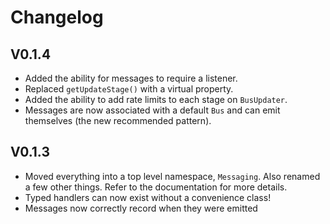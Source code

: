 # Changelog

## V0.1.4

- Added the ability for messages to require a listener.
- Replaced `getUpdateStage()` with a virtual property.
- Added the ability to add rate limits to each stage on `BusUpdater`.
- Messages are now associated with a default `Bus` and can emit themselves (the new recommended pattern).

## V0.1.3
 - Moved everything into a top level namespace, `Messaging`. Also renamed a few other things. Refer to the documentation for more details.
 - Typed handlers can now exist without a convenience class!
 - Messages now correctly record when they were emitted  

